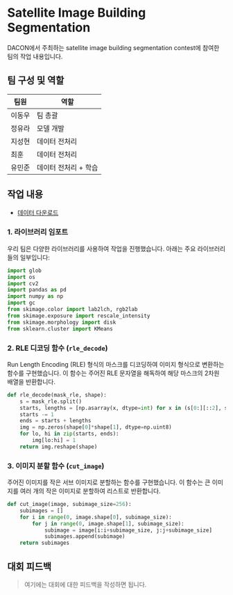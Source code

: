 # Satellite Image Building Segmentation

DACON에서 주최하는 satellite image building segmentation contest에 참여한 팀의 작업 내용입니다.

## 팀 구성 및 역할

| 팀원   | 역할            |
|--------|-----------------|
| 이동우 | 팀 총괄         |
| 정유라 | 모델 개발       |
| 지성현 | 데이터 전처리   |
| 최훈   | 데이터 전처리   |
| 유민준 | 데이터 전처리 + 학습 |

## 작업 내용

- [데이터 다운로드](https://dacon.io/competitions/official/236092/overview/description)

### 1. 라이브러리 임포트

우리 팀은 다양한 라이브러리를 사용하여 작업을 진행했습니다. 아래는 주요 라이브러리들의 일부입니다:

```python
import glob
import os
import cv2
import pandas as pd
import numpy as np
import gc
from skimage.color import lab2lch, rgb2lab
from skimage.exposure import rescale_intensity
from skimage.morphology import disk
from sklearn.cluster import KMeans
```

### 2. RLE 디코딩 함수 (`rle_decode`)

Run Length Encoding (RLE) 형식의 마스크를 디코딩하여 이미지 형식으로 변환하는 함수를 구현했습니다. 이 함수는 주어진 RLE 문자열을 해독하여 해당 마스크의 2차원 배열을 반환합니다.

```python
def rle_decode(mask_rle, shape):
    s = mask_rle.split()
    starts, lengths = [np.asarray(x, dtype=int) for x in (s[0:][::2], s[1:][::2])]
    starts -= 1
    ends = starts + lengths
    img = np.zeros(shape[0]*shape[1], dtype=np.uint8)
    for lo, hi in zip(starts, ends):
        img[lo:hi] = 1
    return img.reshape(shape)
```

### 3. 이미지 분할 함수 (`cut_image`)

주어진 이미지를 작은 서브 이미지로 분할하는 함수를 구현했습니다. 이 함수는 큰 이미지를 여러 개의 작은 이미지로 분할하여 리스트로 반환합니다.

```python
def cut_image(image, subimage_size=256):
    subimages = []
    for i in range(0, image.shape[0], subimage_size):
        for j in range(0, image.shape[1], subimage_size):
            subimage = image[i:i+subimage_size, j:j+subimage_size]
            subimages.append(subimage)
    return subimages
```

## 대회 피드백

> 여기에는 대회에 대한 피드백을 작성하면 됩니다.
